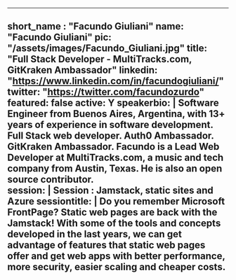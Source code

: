 ---

short_name : "Facundo Giuliani"
name: "Facundo Giuliani"
pic: "/assets/images/Facundo_Giuliani.jpg"
title: "Full Stack Developer - MultiTracks.com, GitKraken Ambassador"
linkedin: "https://www.linkedin.com/in/facundogiuliani/"
twitter: "https://twitter.com/facundozurdo"
featured: false
active: Y
speakerbio: |
    Software Engineer from Buenos Aires, Argentina, with 13+ years of experience in software development. Full Stack web developer. Auth0 Ambassador. GitKraken Ambassador. Facundo is a Lead Web Developer at MultiTracks.com, a music and tech company from Austin, Texas. He is also an open source contributor.    
session: |
    **Session :  Jamstack, static sites and Azure**
sessiontitle: |
    Do you remember Microsoft FrontPage? Static web pages are back with the Jamstack! With some of the tools and concepts developed in the last years, we can get advantage of features that static web pages offer and get web apps with better performance, more security, easier scaling and cheaper costs.    
---